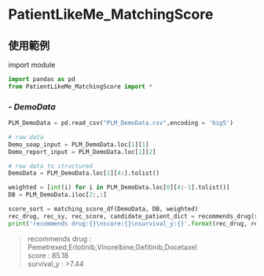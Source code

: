 # PatientLikeMe_MatchingScore
## **使用範例**
import module
```python
import pandas as pd
from PatientLikeMe_MatchingScore import *
```
### - *DemoData*
```python
PLM_DemoData = pd.read_csv("PLM_DemoData.csv",encoding = 'big5')
```
```python
# raw data
Demo_soap_input = PLM_DemoData.loc[1][1]
Demo_report_input = PLM_DemoData.loc[1][2]

# raw data to structured
DemoData = PLM_DemoData.loc[1][4:].tolist()

weighted = [int(i) for i in PLM_DemoData.loc[0][4:-1].tolist()]
DB = PLM_DemoData.iloc[2:,:]
```
```python
score_sort = matching_score_df(DemoData, DB, weighted)
rec_drug, rec_sy, rec_score, candidate_patient_dict = recommends_drug(score_sort)
print('recommends drug:{}\nscore:{}\nsurvival_y:{}'.format(rec_drug, rec_score,rec_sy))
```
> recommends drug : Pemetrexed,Erlotinib,Vinorelbine,Gefitinib,Docetaxel  
> score : 85.18  
> survival_y : >7.44 
